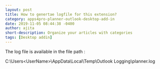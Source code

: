 ```yaml
---
layout: post
title: How to genertae logfile for this extension?
category: apps4pro-planner-outlook-desktop-add-in
date: 2019-11-05 08:44:38 -0400
author: ajita
short-description: Organize your articles with categories
tags: [Desktop addin]
---
```

The log file is available in the file path : 

C:\Users\<UserName>\AppData\Local\Temp\Outlook Logging\planner.log 

 